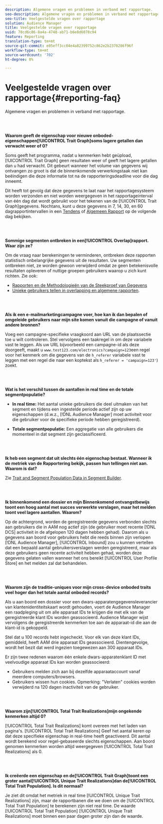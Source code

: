 ```yaml
---
description: Algemene vragen en problemen in verband met rapportage.
seo-description: Algemene vragen en problemen in verband met rapportage.
seo-title: Veelgestelde vragen over rapportage
solution: Audience Manager
title: Veelgestelde vragen over rapportage
uuid: 78cd6c86-8a4a-4748-ab71-b6e8d6078c94
feature: Reporting
translation-type: tm+mt
source-git-commit: e05eff3cc04e4a82399752c862e2b2370286f96f
workflow-type: tm+mt
source-wordcount: '702'
ht-degree: 0%

---
```



# Veelgestelde vragen over rapportage{#reporting-faq}

Algemene vragen en problemen in verband met rapportage.

<br> 

<!-- 

faq_reports.xml

 -->

**Waarom geeft de eigenschap voor nieuwe onboded-eigenschappen[!UICONTROL Trait Graph]soms lagere getallen dan verwacht weer of 0?**

Soms geeft het programma, nadat u kenmerken hebt geüpload, [!UICONTROL Trait Graph] geen resultaten weer of geeft het lagere getallen dan u had verwacht. Dit gebeurt wanneer het volume van gegevens wij ontvangen zo groot is dat de binnenkomende verwerkingstaak niet kan beëindigen die deze informatie tot na de rapporteringsdeadline voor die dag inneemt.

Dit heeft tot gevolg dat deze gegevens te laat naar het rapportagesysteem worden verzonden en niet worden weergegeven in het rapportageinterval van één dag dat wordt gebruikt voor het tekenen van de [!UICONTROL Trait Graph]gegevens. Nochtans, kunt u deze gegevens in 7, 14, 30, en 60 dagrapportintervallen in een [Tendens](../reporting/trend-reports.md#trend-report-overview) of [Algemeen Rapport](../reporting/general-reports.md#general-reports-overview) op de volgende dag bekijken.

<br> 

**Sommige segmenten ontbreken in een[!UICONTROL Overlap]rapport. Waar zijn ze?**

Om de vraag naar berekeningen te verminderen, ontbreken deze rapporten statistisch onbelangrijke gegevens uit de resultaten. Uw segmenten ontbreken niet, ze worden gewoon verwijderd omdat ze geen betekenisvolle resultaten opleveren of nuttige groepen gebruikers waarop u zich kunt richten. Zie ook:

* [Rapporten en de Methodologieën van de Steekproef van Gegevens](../reporting/report-sampling.md)
* [Unieke gebruikers tellen in overlapping en algemene rapporten](../reporting/unique-user-counts.md).

<br> 

**Als ik een e-mailmarketingcampagne voer, hoe kan ik dan bepalen of omgeleide gebruikers naar mijn site komen vanuit die campagne of vanuit andere bronnen?**

Voeg een campagne-specifieke vraagkoord aan URL van de plaatssectie toe u wilt controleren. Stel vervolgens een taakregel in om deze variabele vast te leggen. Als uw URL bijvoorbeeld een campagne-id als deze doorgeeft, maakt u `www.test123.com/electronics?campaign=123`een regel voor het kenmerk om die gegevens van de `h_referer` variabele vast te leggen met een regel die naar een koptekst als `h_referer = 'campaign=123'`) zoekt.

<br> 

**Wat is het verschil tussen de aantallen in real time en de totale segmentpopulatie?**

* **In real time:** Het aantal unieke gebruikers die deel uitmaken van het segment en tijdens een ingestelde periode actief zijn op uw eigenschappen (d.w.z., [!DNL Audience Manager] moet activiteit voor die gebruiker voor de specifieke periode hebben geregistreerd).

* **Totale segmentpopulatie:** Een aggregatie van alle gebruikers die momenteel in dat segment zijn geclassificeerd.

<!-- 

<p> <b>Why is data available for total fires for traits but not segments?</b> </p> 
<p>Total fires correspond to page loads. Total trait fires provide the number of times that specific trait has fired. This number will always be equal to, or greater than, your unique user count. By contrast, segments are audience profiles that represent groups of users. Segments don't correlate to page loads or views because they're tied to logic that classifies users based on rules, not individual traits. </p>

 -->

<br> 

**Ik heb een segment dat uit slechts één eigenschap bestaat. Wanneer ik de metriek van de Rapportering bekijk, passen hun tellingen niet aan. Waarom is dat?**

Zie [Trait and Segment Population Data in Segment Builder](../features/segments/segment-builder-data.md).

<br> 

<!-- 

<p> <b>Why would there be a difference between real-time segment population and the unique values?</b> </p> 
<p>Audience Manager uses different methodologies to count traits and segments. </p> 
<p>For traits, the uniques metric represents receipt of data collection. Every time a visitor realizes a particular trait, either in real-time via the DCS, or offline via Inbound, the uniques for that trait goes up by 1. </p> 
<p>For example, a trait uniques of 2,340 over the range of seven days means that 2,340 unique visitors realized that trait over the last seven days. </p> 
<p>Segments are counted differently because their primary purpose is to help you understand your audience better. Every time Audience Manager sees a visitor in real-time who is a member of a given segment, even if that segment isn’t being newly realized or re-realized on a request, the uniques for that segment goes up by 1. </p> 
<p>For example, a segment uniques of 5,000 over the range of seven days means that Audience Manager saw 5,000 unique users in real-time data-collection events over the last seven days who were members of that segment at the time that Audience Manager saw them, regardless of whether that was a new membership or a pre-existing one. </p>

 -->

**Ik binnenkomend een dossier en mijn Binnenkomend ontvangstbewijs toont een hoog aantal met succes verwerkte verslagen, maar het melden toont veel lagere aantallen. Waarom?**

Op de achtergrond, worden de geregistreerde gegevens verbonden slechts aan gebruikers die in AAM nog actief zijn (de gebruiker moet recente [!DNL DCS] activiteit in de afgelopen 120 dagen hebben gehad). Daarom als u gegevens aan boord voor gebruikers hebt die reeds binnen zijn verlopen [!DNL Audience Manager], [!UICONTROL Inbound] zou u kunnen vertellen dat een bepaald aantal gebruikersverslagen werden geregistreerd, maar als deze gebruikers geen recente activiteit hebben gehad, worden deze gegevens gelaten vallen wanneer het ons bereikt [!UICONTROL User Profile Store] en het melden zal dat behandelen.

<br> 

**Waarom zijn de traditie-uniques voor mijn cross-device onboded traits veel hoger dan het totale aantal onboded records?**

Als u aan boord een dossier voor een dwars-apparatengegevensleverancier van klantenidentiteitskaart wordt gehouden, voert de Audience Manager een raadpleging uit om alle apparaat IDs te krijgen die met elk van de geregistreerde klant IDs worden geassocieerd. Audience Manager wijst vervolgens de geregistreerde kenmerken toe aan de apparaat-id die aan de klant-id is gekoppeld.

Stel dat u 100 records hebt ingecheckt. Voor elk van deze klant IDs, gemiddeld, heeft AAM drie apparaat IDs geassocieerd. Dientengevolge, wordt het bezit dat werd ingezien toegewezen aan 300 apparaat IDs.

Er zijn twee redenen waarom één enkele dwars-apparatenklant ID met veelvoudige apparaat IDs kan worden geassocieerd:

* Gebruikers melden zich aan bij dezelfde apparaataccount vanaf meerdere computers/browsers.
* Gebruikers wissen hun cookies. Opmerking: &quot;Verlaten&quot; cookies worden verwijderd na 120 dagen inactiviteit van de gebruiker.

<br> 

**Waarom zijn[!UICONTROL Total Trait Realizations]mijn ongekende kenmerken altijd 0?**

[!UICONTROL Total Trait Realizations] komt overeen met het laden van pagina&#39;s. [!UICONTROL Total Trait Realizations] Geef het aantal keren op dat deze specifieke eigenschap in real-time heeft geactiveerd. Dit aantal wordt berekend voor regel-gebaseerde slechts eigenschappen. Aan boord genomen kenmerken worden altijd weergegeven [!UICONTROL Total Trait Realizations] als 0.

<br> 

**Ik creëerde een eigenschap en de[!UICONTROL Trait Graph]toont een groter aantal[!UICONTROL Unique Trait Realizations]dan de[!UICONTROL Total Trait Population]. Is dit normaal?**

Je ziet dit omdat het metriek in real time [!UICONTROL Unique Trait Realizations] zijn, maar de rapportbanen die we doen om de [!UICONTROL Total Trait Population] te berekenen zijn niet real time. De waarde [!UICONTROL Total Trait Population] [!UICONTROL Unique Trait Realizations] moet binnen een paar dagen groter zijn dan de waarde.
